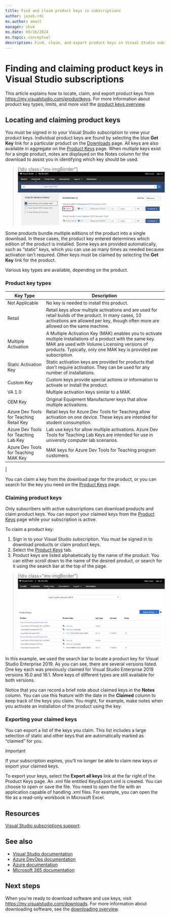 ```yaml
---
title: Find and claim product keys in subscriptions
author: joseb-rdc
ms.author: amast
manager: shve
ms.date: 09/16/2024
ms.topic: conceptual
description: Find, claim, and export product keys in Visual Studio subscriptions, and review types of product keys such as OEM Key, Retail, and Static Activation Key.
---
```


# Finding and claiming product keys in Visual Studio subscriptions

This article explains how to locate, claim, and export product keys from https://my.visualstudio.com/productkeys. For more information about product key types, limits, and more visit the [product keys overview](product-keys.md).

## Locating and claiming product keys

You must be signed in to your Visual Studio subscription to view your product keys. Individual product keys are found by selecting the blue **Get Key** link for a particular product on the [Downloads](https://my.visualstudio.com/downloads) page. All keys are also available in aggregate on the [Product Keys](https://my.visualstudio.com/productkeys?wt.mc_id=o~msft~docs) page. When multiple keys exist for a single product, notes are displayed on the Notes column for the download to assist you in identifying which key should be used.
> [!div class="mx-imgBorder"]
> ![Get Key from Downloads Page](_img/product-keys/download-get-key.png "Select Get key on the information page for any download to get a key for that product.")

Some products bundle multiple editions of the product into a single download. In these cases, the product key entered determines which edition of the product is installed.
Some keys are provided automatically, such as “static” keys, which you can use as many times as needed because activation isn't required. Other keys must be claimed by selecting the **Get Key** link for the product.

Various key types are available, depending on the product.

### Product key types

|  Key Type   |  Description |
|-------------|--------------|
|    Not Applicable  | No key is needed to install this product. |
|    Retail | Retail keys allow multiple activations and are used for retail builds of the product. In many cases, 10 activations are allowed per key, though often more are allowed on the same machine. |
|    Multiple Activation | A Multiple Activation Key (MAK) enables you to activate multiple installations of a product with the same key. MAK are used with Volume Licensing   versions of products. Typically, only one MAK key is provided per subscription. |
|    Static Activation Key | Static activation keys are provided for products that don't require activation. They can be used for any number of installations. |
|    Custom Key | Custom keys provide special actions or information to activate or install the product. |
|    VA 1.0  |  Multiple activation keys similar to a MAK. |
|    OEM Key |  Original Equipment Manufacturer keys that allow multiple activations. |
|    Azure Dev Tools for Teaching Retail Key  | Retail keys for Azure Dev Tools for Teaching allow activation on one device. These keys are intended for student consumption. |
|    Azure Dev Tools for Teaching Lab Key | Lab use keys for allow multiple activations. Azure Dev Tools for Teaching Lab Keys are intended for use in university computer lab scenarios. |
|    Azure Dev Tools for Teaching MAK Key | MAK keys for Azure Dev Tools for Teaching program customers. |
|

You can claim a key from the download page for the product, or you can search for the key you need on the [Product Keys](https://my.visualstudio.com/productkeys) page.

### Claiming product keys

Only subscribers with active subscriptions can download products and claim product keys. You can export your claimed keys from the [Product Keys](https://my.visualstudio.com/productkeys) page while your subscription is active.

To claim a product key:
1. Sign in to your Visual Studio subscription. You must be signed in to download products or claim product keys.
2. Select the [Product Keys](https://my.visualstudio.com/productkeys?wt.mc_id=o~msft~docs) tab.
3. Product keys are listed alphabetically by the name of the product. You can either scroll down to the name of the desired product, or search for it using the search bar at the top of the page.
> [!div class="mx-imgBorder"]
> ![Search for Product Key](_img/product-keys/search-keys.png "Screenshot of the Product Keys page in the subscription portal.")
 
In this example, we used the search bar to locate a product key for Visual Studio Enterprise 2019.
As you can see, there are several versions listed. One key each was previously claimed for Visual Studio Enterprise 2019 versions 16.0 and 16.1. More keys of different types are still available for both versions. 

Notice that you can record a brief note about claimed keys in the **Notes** column. You can use this feature with the date in the **Claimed** column to keep track of the keys you claim. You might, for example, make notes when you activate an installation of the product using the key.

### Exporting your claimed keys

You can export a list of the keys you claim. This list includes a large selection of static and other keys that are automatically marked as “claimed” for you.

> [!IMPORTANT]
> If your subscription expires, you'll no longer be able to claim new keys or export your claimed keys.

To export your keys, select the **Export all keys** link at the far right of the Product Keys page. An .xml file entitled KeysExport.xml is created. You can choose to open or save the file. You need to open the file with an application capable of handling .xml files. For example, you can open the file as a read-only workbook in Microsoft Excel.

## Resources

[Visual Studio subscriptions support](https://aka.ms/vssubscriberhelp).

## See also

+ [Visual Studio documentation](/visualstudio/)
+ [Azure DevOps documentation](/azure/devops/)
+ [Azure documentation](/azure/)
+ [Microsoft 365 documentation](/microsoft-365/)

## Next steps

When you're ready to download software and use keys, visit https://my.visualstudio.com/downloads.  For more information about downloading software, see the [downloading overview](download-software.md).